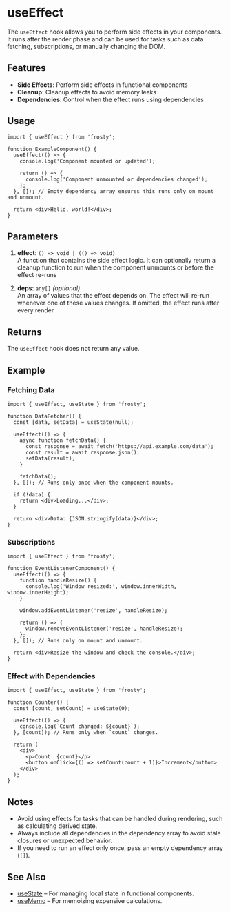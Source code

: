 # useEffect

The `useEffect` hook allows you to perform side effects in your components. It runs after the render phase and can be used for tasks such as data fetching, subscriptions, or manually changing the DOM.

## Features

- **Side Effects**: Perform side effects in functional components
- **Cleanup**: Cleanup effects to avoid memory leaks
- **Dependencies**: Control when the effect runs using dependencies

## Usage

```tsx
import { useEffect } from 'frosty';

function ExampleComponent() {
  useEffect(() => {
    console.log('Component mounted or updated');

    return () => {
      console.log('Component unmounted or dependencies changed');
    };
  }, []); // Empty dependency array ensures this runs only on mount and unmount.

  return <div>Hello, world!</div>;
}
```

## Parameters

1. **effect**: `() => void | (() => void)`  
   A function that contains the side effect logic. It can optionally return a cleanup function to run when the component unmounts or before the effect re-runs

2. **deps**: `any[]` _(optional)_  
   An array of values that the effect depends on. The effect will re-run whenever one of these values changes. If omitted, the effect runs after every render

## Returns

The `useEffect` hook does not return any value.

## Example

### Fetching Data

```tsx
import { useEffect, useState } from 'frosty';

function DataFetcher() {
  const [data, setData] = useState(null);

  useEffect(() => {
    async function fetchData() {
      const response = await fetch('https://api.example.com/data');
      const result = await response.json();
      setData(result);
    }

    fetchData();
  }, []); // Runs only once when the component mounts.

  if (!data) {
    return <div>Loading...</div>;
  }

  return <div>Data: {JSON.stringify(data)}</div>;
}
```

### Subscriptions

```tsx
import { useEffect } from 'frosty';

function EventListenerComponent() {
  useEffect(() => {
    function handleResize() {
      console.log('Window resized:', window.innerWidth, window.innerHeight);
    }

    window.addEventListener('resize', handleResize);

    return () => {
      window.removeEventListener('resize', handleResize);
    };
  }, []); // Runs only on mount and unmount.

  return <div>Resize the window and check the console.</div>;
}
```

### Effect with Dependencies

```tsx
import { useEffect, useState } from 'frosty';

function Counter() {
  const [count, setCount] = useState(0);

  useEffect(() => {
    console.log(`Count changed: ${count}`);
  }, [count]); // Runs only when `count` changes.

  return (
    <div>
      <p>Count: {count}</p>
      <button onClick={() => setCount(count + 1)}>Increment</button>
    </div>
  );
}
```

## Notes

- Avoid using effects for tasks that can be handled during rendering, such as calculating derived state.
- Always include all dependencies in the dependency array to avoid stale closures or unexpected behavior.
- If you need to run an effect only once, pass an empty dependency array (`[]`).

## See Also

- [useState](./useState.md) – For managing local state in functional components.
- [useMemo](./useMemo.md) – For memoizing expensive calculations.